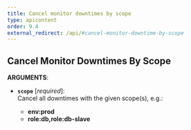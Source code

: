 ```yaml
---
title: Cancel monitor downtimes by scope
type: apicontent
order: 9.4
external_redirect: /api/#cancel-monitor-downtime-by-scope
---
```


## Cancel Monitor Downtimes By Scope

**ARGUMENTS**:

* **`scope`** [*required*]:  
    Cancel all downtimes with the given scope(s), e.g.:

    *  **env:prod** 
    *  **role:db,role:db-slave**

